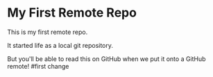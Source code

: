 # My First Remote Repo

This is my first remote repo.

It started life as a local git repository.

But you'll be able to read this on GitHub when we put it onto a GitHub remote!
#first change
